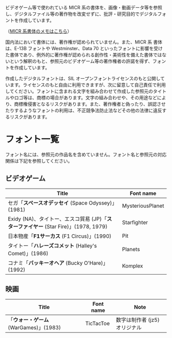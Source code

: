 
ビデオゲーム等で使われている MICR 系の書体を、画像・動画データ等を参照し、デジタルファイル等の著作物を改変せずに、批評・研究目的でデジタルフォントを作成しています。

（[MICR 系書体のメモはこちら](https://github.com/jz5/micr)）

国内法において書体には、著作権が認められていません。また、MICR 系 書体は、E-13B フォントや Westminster、Data 70 といったフォントに影響を受けた書体であり、例外的に著作権が認められる創作性・美術性を備えた書体ではないという解釈のもと、参照元のビデオゲーム等の著作権者の許諾を得ず、フォントを作成しています。

作成したデジタルフォントは、SIL オープンフォントライセンスのもと公開しています。ライセンスのもと自由に利用できますが、次に留意して自己責任で利用してください。フォントに含まれる文字を組み合わせて作成した参照元のタイトルやロゴ等は、商標の場合があります。文字の組み合わせや、その用途などにより、商標権侵害となるリスクがあります。また、著作権者と偽ったり、誤認させたりするようなフォントの利用は、不正競争法防止法などその他の法律に違反するリスクがあります。

# フォント一覧

フォント名には、参照元の作品名を含めていません。フォント名と参照元の対応関係は下記を参照してください。

## ビデオゲーム

| Title | Font name | 
----|---- 
| セガ「**スペースオデッセイ** (Space Odyssey)」(1981) | MysteriousPlanet |
|  Exidy (NA)、タイトー、エスコ貿易 (JP)「**スターファイヤー** (Star Fire)」(1978, 1979) | Starfighter |
| 日本物産「**F1サーカス** (F1 Circus)」(1990) | Pit |
| タイトー「**ハレーズコメット** (Halley's Comet)」(1986) | Planets |
| コナミ「**バッキーオヘア** (Bucky O'Hare)」(1992) | Komplex |

## 映画

| Title | Font name | Note |
----|----|---- 
| 「**ウォー・ゲーム** (WarGames)」(1983) | TicTacToe | 数字は制作者 (jz5) オリジナル |
